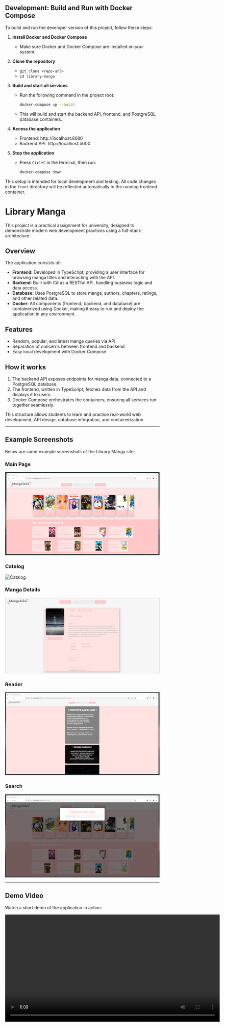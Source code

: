 ## Development: Build and Run with Docker Compose

To build and run the developer version of this project, follow these steps:

1. **Install Docker and Docker Compose**
   - Make sure Docker and Docker Compose are installed on your system.

2. **Clone the repository**
   - `git clone <repo-url>`
   - `cd library-manga`

3. **Build and start all services**
   - Run the following command in the project root:
     ```bash
     docker-compose up --build
     ```
   - This will build and start the backend API, frontend, and PostgreSQL database containers.

4. **Access the application**
   - Frontend: http://localhost:8080
   - Backend API: http://localhost:5000

5. **Stop the application**
   - Press `Ctrl+C` in the terminal, then run:
     ```bash
     docker-compose down
     ```

This setup is intended for local development and testing. All code changes in the `front` directory will be reflected automatically in the running frontend container.
# Library Manga

This project is a practical assignment for university, designed to demonstrate modern web development practices using a full-stack architecture.

## Overview

The application consists of:

- **Frontend**: Developed in TypeScript, providing a user interface for browsing manga titles and interacting with the API.
- **Backend**: Built with C# as a RESTful API, handling business logic and data access.
- **Database**: Uses PostgreSQL to store manga, authors, chapters, ratings, and other related data.
- **Docker**: All components (frontend, backend, and database) are containerized using Docker, making it easy to run and deploy the application in any environment.

## Features

- Random, popular, and latest manga queries via API
- Separation of concerns between frontend and backend
- Easy local development with Docker Compose

## How it works

1. The backend API exposes endpoints for manga data, connected to a PostgreSQL database.
2. The frontend, written in TypeScript, fetches data from the API and displays it to users.
3. Docker Compose orchestrates the containers, ensuring all services run together seamlessly.

This structure allows students to learn and practice real-world web development, API design, database integration, and containerization.

---

## Example Screenshots

Below are some example screenshots of the Library Manga site:

### Main Page

![Main Page](.assets/ss_index.png)

### Catalog

![Catalog](.assets/ss_katalog.png)

### Manga Details

![Manga Details](.assets/ss_manga.png)

### Reader

![Reader](.assets/ss_read.png)

### Search

![Search](.assets/ss_search.png)

---

## Demo Video

Watch a short demo of the application in action:

<video src=".assets/ss_video.mp4" controls width="700">
  Your browser does not support the video tag.
</video>


